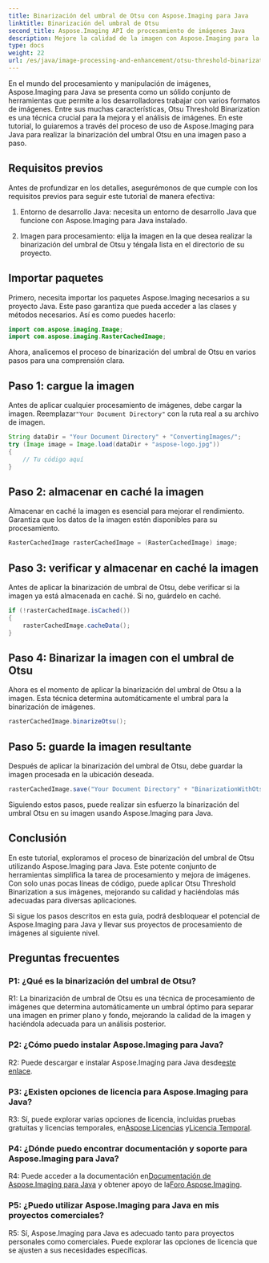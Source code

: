 ```yaml
---
title: Binarización del umbral de Otsu con Aspose.Imaging para Java
linktitle: Binarización del umbral de Otsu
second_title: Aspose.Imaging API de procesamiento de imágenes Java
description: Mejore la calidad de la imagen con Aspose.Imaging para la binarización del umbral Otsu de Java. Siga nuestra guía paso a paso para lograr la excelencia en el procesamiento de imágenes.
type: docs
weight: 22
url: /es/java/image-processing-and-enhancement/otsu-threshold-binarization/
---
```

En el mundo del procesamiento y manipulación de imágenes, Aspose.Imaging para Java se presenta como un sólido conjunto de herramientas que permite a los desarrolladores trabajar con varios formatos de imágenes. Entre sus muchas características, Otsu Threshold Binarization es una técnica crucial para la mejora y el análisis de imágenes. En este tutorial, lo guiaremos a través del proceso de uso de Aspose.Imaging para Java para realizar la binarización del umbral Otsu en una imagen paso a paso.

## Requisitos previos

Antes de profundizar en los detalles, asegurémonos de que cumple con los requisitos previos para seguir este tutorial de manera efectiva:

1. Entorno de desarrollo Java: necesita un entorno de desarrollo Java que funcione con Aspose.Imaging para Java instalado.

2. Imagen para procesamiento: elija la imagen en la que desea realizar la binarización del umbral de Otsu y téngala lista en el directorio de su proyecto.

## Importar paquetes

Primero, necesita importar los paquetes Aspose.Imaging necesarios a su proyecto Java. Este paso garantiza que pueda acceder a las clases y métodos necesarios. Así es como puedes hacerlo:

```java
import com.aspose.imaging.Image;
import com.aspose.imaging.RasterCachedImage;
```

Ahora, analicemos el proceso de binarización del umbral de Otsu en varios pasos para una comprensión clara.

## Paso 1: cargue la imagen


 Antes de aplicar cualquier procesamiento de imágenes, debe cargar la imagen. Reemplazar`"Your Document Directory"` con la ruta real a su archivo de imagen. 

```java
String dataDir = "Your Document Directory" + "ConvertingImages/";
try (Image image = Image.load(dataDir + "aspose-logo.jpg"))
{
    // Tu código aquí
}
```

## Paso 2: almacenar en caché la imagen

Almacenar en caché la imagen es esencial para mejorar el rendimiento. Garantiza que los datos de la imagen estén disponibles para su procesamiento.

```java
RasterCachedImage rasterCachedImage = (RasterCachedImage) image;
```

## Paso 3: verificar y almacenar en caché la imagen

Antes de aplicar la binarización de umbral de Otsu, debe verificar si la imagen ya está almacenada en caché. Si no, guárdelo en caché.

```java
if (!rasterCachedImage.isCached())
{
    rasterCachedImage.cacheData();
}
```

## Paso 4: Binarizar la imagen con el umbral de Otsu

Ahora es el momento de aplicar la binarización del umbral de Otsu a la imagen. Esta técnica determina automáticamente el umbral para la binarización de imágenes.

```java
rasterCachedImage.binarizeOtsu();
```

## Paso 5: guarde la imagen resultante

Después de aplicar la binarización del umbral de Otsu, debe guardar la imagen procesada en la ubicación deseada.

```java
rasterCachedImage.save("Your Document Directory" + "BinarizationWithOtsuThreshold_out.jpg");
```

Siguiendo estos pasos, puede realizar sin esfuerzo la binarización del umbral Otsu en su imagen usando Aspose.Imaging para Java.

## Conclusión

En este tutorial, exploramos el proceso de binarización del umbral de Otsu utilizando Aspose.Imaging para Java. Este potente conjunto de herramientas simplifica la tarea de procesamiento y mejora de imágenes. Con solo unas pocas líneas de código, puede aplicar Otsu Threshold Binarization a sus imágenes, mejorando su calidad y haciéndolas más adecuadas para diversas aplicaciones.

Si sigue los pasos descritos en esta guía, podrá desbloquear el potencial de Aspose.Imaging para Java y llevar sus proyectos de procesamiento de imágenes al siguiente nivel.

## Preguntas frecuentes

### P1: ¿Qué es la binarización del umbral de Otsu?

R1: La binarización de umbral de Otsu es una técnica de procesamiento de imágenes que determina automáticamente un umbral óptimo para separar una imagen en primer plano y fondo, mejorando la calidad de la imagen y haciéndola adecuada para un análisis posterior.

### P2: ¿Cómo puedo instalar Aspose.Imaging para Java?

 R2: Puede descargar e instalar Aspose.Imaging para Java desde[este enlace](https://releases.aspose.com/imaging/java/).

### P3: ¿Existen opciones de licencia para Aspose.Imaging para Java?

 R3: Sí, puede explorar varias opciones de licencia, incluidas pruebas gratuitas y licencias temporales, en[Aspose Licencias](https://purchase.aspose.com/buy) y[Licencia Temporal](https://purchase.aspose.com/temporary-license/).

### P4: ¿Dónde puedo encontrar documentación y soporte para Aspose.Imaging para Java?

 R4: Puede acceder a la documentación en[Documentación de Aspose.Imaging para Java](https://reference.aspose.com/imaging/java/) y obtener apoyo de la[Foro Aspose.Imaging](https://forum.aspose.com/).

### P5: ¿Puedo utilizar Aspose.Imaging para Java en mis proyectos comerciales?

R5: Sí, Aspose.Imaging para Java es adecuado tanto para proyectos personales como comerciales. Puede explorar las opciones de licencia que se ajusten a sus necesidades específicas.